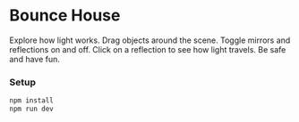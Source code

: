 # Bounce House

Explore how light works. 
Drag objects around the scene.
Toggle mirrors and reflections on and off. 
Click on a reflection to see how light travels. 
Be safe and have fun.

### Setup

```sh
npm install
npm run dev
```
